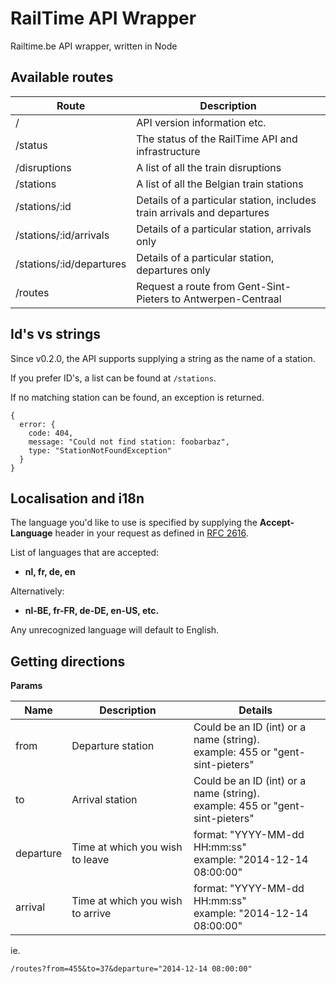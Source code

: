 # RailTime API Wrapper


Railtime.be API wrapper, written in Node

## Available routes

|Route                |Description|
|---                  |---|
|/                    |API version information etc.|
|/status              |The status of the RailTime API and infrastructure|
|/disruptions         |A list of all the train disruptions|
|/stations            |A list of all the Belgian train stations|
|/stations/:id        |Details of a particular station, includes train arrivals and departures|
|/stations/:id/arrivals   |Details of a particular station, arrivals only|
|/stations/:id/departures |Details of a particular station, departures only|
|/routes          |Request a route from Gent-Sint-Pieters to Antwerpen-Centraal|

## Id's vs strings

Since v0.2.0, the API supports supplying a string as the name of a station.

If you prefer ID's, a list can be found at `/stations`.

If no matching station can be found, an exception is returned.

```
{
  error: {
    code: 404,
    message: "Could not find station: foobarbaz",
    type: "StationNotFoundException"
  }
}
```

## Localisation and i18n

The language you'd like to use is specified by supplying the **Accept-Language** header in your request as defined in [RFC 2616](http://www.w3.org/Protocols/rfc2616/rfc2616-sec14.html#sec14.4).

List of languages that are accepted:

- **nl, fr, de, en**

Alternatively:

- **nl-BE, fr-FR, de-DE, en-US, etc.**

Any unrecognized language will default to English.

## Getting directions

**Params**

|Name   | Description | Details |
|---|---|---|
|from   | Departure station | Could be an ID (int) or a name (string). <br> example: 455 or "gent-sint-pieters" |
|to   | Arrival station | Could be an ID (int) or a name (string). <br> example: 455 or "gent-sint-pieters" |
|departure  |Time at which you wish to leave | format: "YYYY-MM-dd HH:mm:ss" <br> example: "2014-12-14 08:00:00" |
|arrival  |Time at which you wish to arrive | format: "YYYY-MM-dd HH:mm:ss" <br> example: "2014-12-14 08:00:00" |

ie.

`/routes?from=455&to=37&departure="2014-12-14 08:00:00"`
